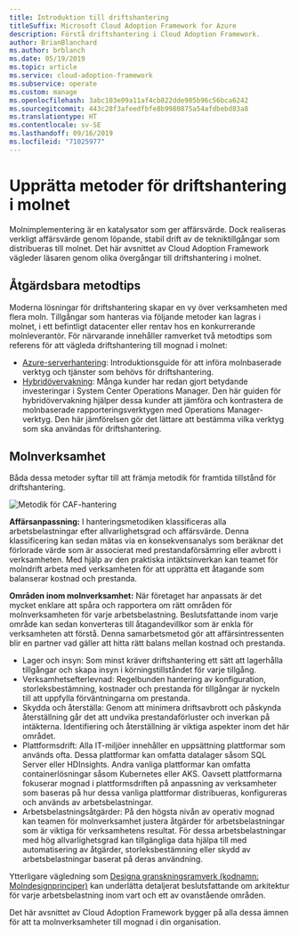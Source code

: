 ```yaml
---
title: Introduktion till driftshantering
titleSuffix: Microsoft Cloud Adoption Framework for Azure
description: Förstå driftshantering i Cloud Adoption Framework.
author: BrianBlanchard
ms.author: brblanch
ms.date: 05/19/2019
ms.topic: article
ms.service: cloud-adoption-framework
ms.subservice: operate
ms.custom: manage
ms.openlocfilehash: 3abc103e09a11af4cb822dde985b96c56bca6242
ms.sourcegitcommit: 443c28f3afeedfbfe8b9980875a54afdbebd83a8
ms.translationtype: HT
ms.contentlocale: sv-SE
ms.lasthandoff: 09/16/2019
ms.locfileid: "71025977"
---
```

# <a name="establishing-operational-management-practices-in-the-cloud"></a>Upprätta metoder för driftshantering i molnet

Molnimplementering är en katalysator som ger affärsvärde. Dock realiseras verkligt affärsvärde genom löpande, stabil drift av de tekniktillgångar som distribueras till molnet. Det här avsnittet av Cloud Adoption Framework vägleder läsaren genom olika övergångar till driftshantering i molnet.

## <a name="actionable-best-practices"></a>Åtgärdsbara metodtips

Moderna lösningar för driftshantering skapar en vy över verksamheten med flera moln. Tillgångar som hanteras via följande metoder kan lagras i molnet, i ett befintligt datacenter eller rentav hos en konkurrerande molnleverantör. För närvarande innehåller ramverket två metodtips som referens för att vägleda driftshantering till mognad i molnet:

* [Azure-serverhantering](./azure-server-management/index.md): Introduktionsguide för att införa molnbaserade verktyg och tjänster som behövs för driftshantering.
* [Hybridövervakning](./monitor/index.md): Många kunder har redan gjort betydande investeringar i System Center Operations Manager. Den här guiden för hybridövervakning hjälper dessa kunder att jämföra och kontrastera de molnbaserade rapporteringsverktygen med Operations Manager-verktyg. Den här jämförelsen gör det lättare att bestämma vilka verktyg som ska användas för driftshantering.

## <a name="cloud-operations"></a>Molnverksamhet

Båda dessa metoder syftar till att främja metodik för framtida tillstånd för driftshantering.

![Metodik för CAF-hantering](../_images/manage/caf-manage.png)

**Affärsanpassning:** I hanteringsmetodiken klassificeras alla arbetsbelastningar efter allvarlighetsgrad och affärsvärde. Denna klassificering kan sedan mätas via en konsekvensanalys som beräknar det förlorade värde som är associerat med prestandaförsämring eller avbrott i verksamheten. Med hjälp av den praktiska intäktsinverkan kan teamet för molndrift arbeta med verksamheten för att upprätta ett åtagande som balanserar kostnad och prestanda.

**Områden inom molnverksamhet:** När företaget har anpassats är det mycket enklare att spåra och rapportera om rätt områden för molnverksamheten för varje arbetsbelastning. Beslutsfattande inom varje område kan sedan konverteras till åtagandevillkor som är enkla för verksamheten att förstå. Denna samarbetsmetod gör att affärsintressenten blir en partner vad gäller att hitta rätt balans mellan kostnad och prestanda.

* Lager och insyn: Som minst kräver driftshantering ett sätt att lagerhålla tillgångar och skapa insyn i körningstillståndet för varje tillgång.
* Verksamhetsefterlevnad: Regelbunden hantering av konfiguration, storleksbestämning, kostnader och prestanda för tillgångar är nyckeln till att uppfylla förväntningarna om prestanda.
* Skydda och återställa: Genom att minimera driftsavbrott och påskynda återställning går det att undvika prestandaförluster och inverkan på intäkterna. Identifiering och återställning är viktiga aspekter inom det här området.
* Plattformsdrift: Alla IT-miljöer innehåller en uppsättning plattformar som används ofta. Dessa plattformar kan omfatta datalager såsom SQL Server eller HDInsights. Andra vanliga plattformar kan omfatta containerlösningar såsom Kubernetes eller AKS. Oavsett plattformarna fokuserar mognad i plattformsdriften på anpassning av verksamheter som baseras på hur dessa vanliga plattformar distribueras, konfigureras och används av arbetsbelastningar.
* Arbetsbelastningsåtgärder: På den högsta nivån av operativ mognad kan teamen för molnverksamhet justera åtgärder för arbetsbelastningar som är viktiga för verksamhetens resultat. För dessa arbetsbelastningar med hög allvarlighetsgrad kan tillgängliga data hjälpa till med automatisering av åtgärder, storleksbestämning eller skydd av arbetsbelastningar baserat på deras användning.

Ytterligare vägledning som [Designa granskningsramverk (kodnamn: Molndesignprinciper)](https://docs.microsoft.com/azure/architecture/reliability) kan underlätta detaljerat beslutsfattande om arkitektur för varje arbetsbelastning inom vart och ett av ovanstående områden.

Det här avsnittet av Cloud Adoption Framework bygger på alla dessa ämnen för att ta molnverksamheter till mognad i din organisation.
